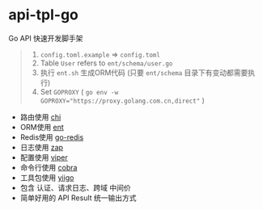 # api-tpl-go

Go API 快速开发脚手架

> 1. `config.toml.example` => `config.toml`
> 2. Table `User` refers to `ent/schema/user.go`
> 3. 执行 `ent.sh` 生成ORM代码 (只要 `ent/schema` 目录下有变动都需要执行)
> 4. Set `GOPROXY` ( `go env -w GOPROXY="https://proxy.golang.com.cn,direct"` )

- 路由使用 [chi](https://github.com/go-chi/chi)
- ORM使用 [ent](https://github.com/ent/ent)
- Redis使用 [go-redis](https://github.com/redis/go-redis)
- 日志使用 [zap](https://github.com/uber-go/zap)
- 配置使用 [viper](https://github.com/spf13/viper)
- 命令行使用 [cobra](https://github.com/spf13/cobra)
- 工具包使用 [yiigo](https://github.com/shenghui0779/yiigo)
- 包含 认证、请求日志、跨域 中间价
- 简单好用的 API Result 统一输出方式
